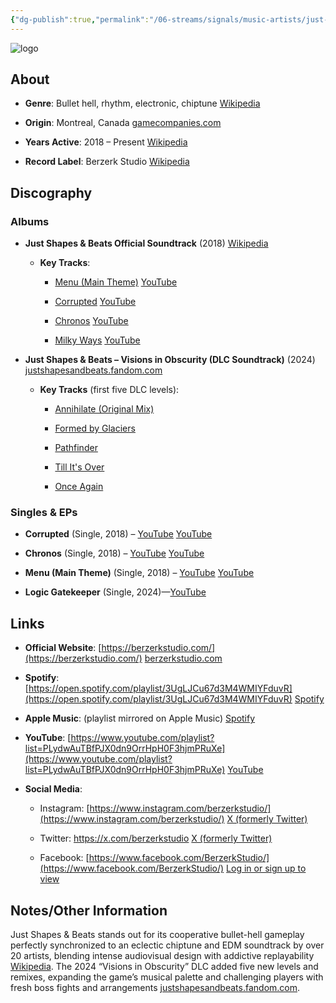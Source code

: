 ```yaml
---
{"dg-publish":true,"permalink":"/06-streams/signals/music-artists/just-shapes-and-beats-music/","tags":["#MusicArtist"],"noteIcon":"","created":"2025-08-28T23:54:22.418+02:00","updated":"2025-04-28T17:20:07.041+02:00"}
---
```



<img src="/img/MALOGO/JSAB.png" alt="logo" class="round-img round-img-200">

## About

- **Genre**: Bullet hell, rhythm, electronic, chiptune [Wikipedia](https://en.wikipedia.org/wiki/Just_Shapes_%26_Beats?utm_source=chatgpt.com)
    
- **Origin**: Montreal, Canada [gamecompanies.com](https://gamecompanies.com/industries/north-america/canadian-game-industry/quebec/companies?utm_source=chatgpt.com)
    
- **Years Active**: 2018 – Present [Wikipedia](https://en.wikipedia.org/wiki/Just_Shapes_%26_Beats?utm_source=chatgpt.com)
    
- **Record Label**: Berzerk Studio [Wikipedia](https://en.wikipedia.org/wiki/Just_Shapes_%26_Beats?utm_source=chatgpt.com)
    

## Discography

### Albums

- **Just Shapes & Beats Official Soundtrack** (2018) [Wikipedia](https://en.wikipedia.org/wiki/Just_Shapes_%26_Beats?utm_source=chatgpt.com)
    
    - **Key Tracks**:
        
        - [Menu (Main Theme)](https://www.youtube.com/watch?v=P8YOfQtaZP4) [YouTube](https://www.youtube.com/watch?v=P8YOfQtaZP4&utm_source=chatgpt.com)
            
        - [Corrupted](https://www.youtube.com/watch?v=PydtP0FN3HM) [YouTube](https://www.youtube.com/watch?v=PydtP0FN3HM&utm_source=chatgpt.com)
            
        - [Chronos](https://www.youtube.com/watch?v=eLG_K7X2BaE) [YouTube](https://www.youtube.com/watch?v=eLG_K7X2BaE&utm_source=chatgpt.com)
            
        - [Milky Ways](https://www.youtube.com/watch?v=FtZ6q_GkRaU) [YouTube](https://www.youtube.com/watch?pp=0gcJCdgAo7VqN5tD&v=FtZ6q_GkRaU&utm_source=chatgpt.com)
            
- **Just Shapes & Beats – Visions in Obscurity (DLC Soundtrack)** (2024) [justshapesandbeats.fandom.com](https://justshapesandbeats.fandom.com/wiki/Update_1.3?utm_source=chatgpt.com)
    
    - **Key Tracks** (first five DLC levels):
        
        - [Annihilate (Original Mix)](https://www.youtube.com/watch?v=...)
            
        - [Formed by Glaciers](https://www.youtube.com/watch?v=...)
            
        - [Pathfinder](https://www.youtube.com/watch?v=...)
            
        - [Till It's Over](https://www.youtube.com/watch?v=...)
            
        - [Once Again](https://www.youtube.com/watch?v=...)
            

### Singles & EPs

- **Corrupted** (Single, 2018) – [YouTube](https://www.youtube.com/watch?v=PydtP0FN3HM) [YouTube](https://www.youtube.com/watch?v=PydtP0FN3HM&utm_source=chatgpt.com)
    
- **Chronos** (Single, 2018) – [YouTube](https://www.youtube.com/watch?v=eLG_K7X2BaE) [YouTube](https://www.youtube.com/watch?v=eLG_K7X2BaE&utm_source=chatgpt.com)
    
- **Menu (Main Theme)** (Single, 2018) – [YouTube](https://www.youtube.com/watch?v=P8YOfQtaZP4) [YouTube](https://www.youtube.com/watch?v=P8YOfQtaZP4&utm_source=chatgpt.com)
    
- **Logic Gatekeeper** (Single, 2024)—[YouTube](https://www.youtube.com/watch?v=...)
    

## Links

- **Official Website**: [https://berzerkstudio.com/](https://berzerkstudio.com/) [berzerkstudio.com](https://berzerkstudio.com/?utm_source=chatgpt.com)
    
- **Spotify**: [https://open.spotify.com/playlist/3UgLJCu67d3M4WMIYFduvR](https://open.spotify.com/playlist/3UgLJCu67d3M4WMIYFduvR) [Spotify](https://open.spotify.com/playlist/3UgLJCu67d3M4WMIYFduvR?utm_source=chatgpt.com)
    
- **Apple Music**: (playlist mirrored on Apple Music) [Spotify](https://open.spotify.com/playlist/3UgLJCu67d3M4WMIYFduvR?utm_source=chatgpt.com)
    
- **YouTube**: [https://www.youtube.com/playlist?list=PLydwAuTBfPJX0dn9OrrHpH0F3hjmPRuXe](https://www.youtube.com/playlist?list=PLydwAuTBfPJX0dn9OrrHpH0F3hjmPRuXe) [YouTube](https://www.youtube.com/playlist?list=PLydwAuTBfPJX0dn9OrrHpH0F3hjmPRuXe&utm_source=chatgpt.com)
    
- **Social Media**:
    
    - Instagram: [https://www.instagram.com/berzerkstudio/](https://www.instagram.com/berzerkstudio/) [X (formerly Twitter)](https://x.com/berzerkstudio?lang=en&utm_source=chatgpt.com)
        
    - Twitter: https://x.com/berzerkstudio [X (formerly Twitter)](https://x.com/berzerkstudio?lang=en&utm_source=chatgpt.com)
        
    - Facebook: [https://www.facebook.com/BerzerkStudio/](https://www.facebook.com/BerzerkStudio/) [Log in or sign up to view](https://www.facebook.com/BerzerkStudio/?utm_source=chatgpt.com)
        

## Notes/Other Information

Just Shapes & Beats stands out for its cooperative bullet-hell gameplay perfectly synchronized to an eclectic chiptune and EDM soundtrack by over 20 artists, blending intense audiovisual design with addictive replayability [Wikipedia](https://en.wikipedia.org/wiki/Just_Shapes_%26_Beats?utm_source=chatgpt.com). The 2024 “Visions in Obscurity” DLC added five new levels and remixes, expanding the game’s musical palette and challenging players with fresh boss fights and arrangements [justshapesandbeats.fandom.com](https://justshapesandbeats.fandom.com/wiki/Update_1.3?utm_source=chatgpt.com).